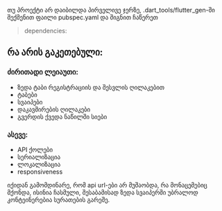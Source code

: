 თუ პროექტი არ დაიბილდა პირველივე ჯერზე, .dart_tools/flutter_gen-ში შექმენით ფაილი pubspec.yaml და შიგნით ჩაწერეთ 
> dependencies: 


## რა არის გაკეთებული:

### ძირითადი ლეიაუთი:
- ზედა ტაბი რეგისტრაციის და შესვლის ღილაკებით
- ტაბები
- სვაიპები
- დაკავშირების ღილაკები
- გვერდის ქვედა ნაწილში სიები

### ასევე:
- API ქოლები
- სერიალიზაცია
- ლოკალიზაცია
- responsiveness

იქიდან გამომდინარე, რომ api url-ები არ მუშაობდა, რა მონაცემებიც მქონდა, ისინია ჩასმული,
შესაბამისად ზედა სვაიპერში უბრალოდ კონტეინერებია სურათების გარეშე. 


